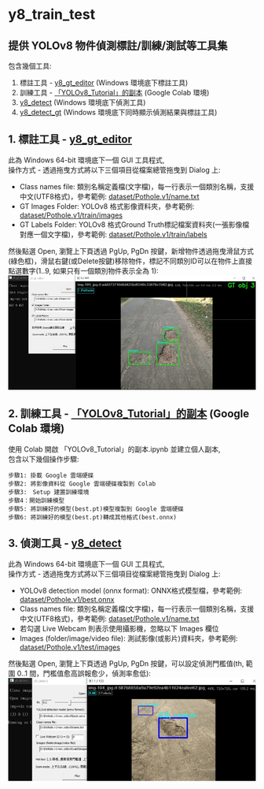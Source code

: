 # y8_train_test
## 提供 YOLOv8 物件偵測標註/訓練/測試等工具集

包含幾個工具:
1. 標註工具 - [y8_gt_editor](./binary) (Windows 環境底下標註工具)
2. 訓練工具 - [「YOLOv8_Tutorial」的副本](./「YOLOv8_Tutorial」的副本.ipynb) (Google Colab 環境)
3. [y8_detect](./binary) (Windows 環境底下偵測工具)
4. [y8_detect_gt](./binary) (Windows 環境底下同時顯示偵測結果與標註工具)

## 1. 標註工具 - [y8_gt_editor](./binary)

此為 Windows 64-bit 環境底下一個 GUI 工具程式, <br />
操作方式 - 透過拖曳方式將以下三個項目從檔案總管拖曳到 Dialog 上: <br />
* Class names file: 類別名稱定義檔(文字檔)，每一行表示一個類別名稱，支援中文(UTF8格式)，參考範例: [dataset/Pothole.v1/name.txt](./dataset/Pothole.v1/name.txt) <br />
* GT Images Folder: YOLOv8 格式影像資料夾，參考範例: [dataset/Pothole.v1/train/images](./dataset/Pothole.v1/train/images) <br />
* GT Labels Folder: YOLOv8 格式Ground Truth標記檔案資料夾(一張影像檔對應一個文字檔)，參考範例: [dataset/Pothole.v1/train/labels](./dataset/Pothole.v1/train/labels) <br />

然後點選 Open, 瀏覽上下頁透過 PgUp, PgDn 按鍵，新增物件透過拖曳滑鼠方式(綠色框)，滑鼠右鍵(或Delete按鍵)移除物件，標記不同類別ID可以在物件上直接點選數字(1..9, 如果只有一個類別物件表示全為 1):
![](./images/y8_gt_editor.jpg)

## 2. 訓練工具 - [「YOLOv8_Tutorial」的副本](./「YOLOv8_Tutorial」的副本.ipynb) (Google Colab 環境)
使用 Colab 開啟 「YOLOv8_Tutorial」的副本.ipynb 並建立個人副本, <br />
包含以下幾個操作步驟: <br />
```
步驟1: 掛載 Google 雲端硬碟
步驟2: 將影像資料從 Google 雲端硬碟複製到 Colab
步驟3:　Setup 建置訓練環境
步驟4：開始訓練模型
步驟5: 將訓練好的模型(best.pt)模型複製到 Google 雲端硬碟
步驟6: 將訓練好的模型(best.pt)轉成其他格式(best.onnx)
```

## 3. 偵測工具 - [y8_detect](./binary)

此為 Windows 64-bit 環境底下一個 GUI 工具程式, <br />
操作方式 - 透過拖曳方式將以下三個項目從檔案總管拖曳到 Dialog 上: <br />
* YOLOv8 detection model (onnx format): ONNX格式模型檔，參考範例: [dataset/Pothole.v1/best.onnx](./dataset/Pothole.v1/best.onnx) <br />
* Class names file: 類別名稱定義檔(文字檔)，每一行表示一個類別名稱，支援中文(UTF8格式)，參考範例: [dataset/Pothole.v1/name.txt](./dataset/Pothole.v1/name.txt) <br />
* 若勾選 Live Webcam 則表示使用攝影機，忽略以下 Images 欄位
* Images (folder/image/video file): 測試影像(或影片)資料夾，參考範例: [dataset/Pothole.v1/test/images](./dataset/Pothole.v1/test/images) <br />

然後點選 Open, 瀏覽上下頁透過 PgUp, PgDn 按鍵，可以設定偵測門檻值(th, 範圍 0..1 間，門檻值愈高誤報愈少，偵測率愈低):
![](./images/y8_detect.jpg)
